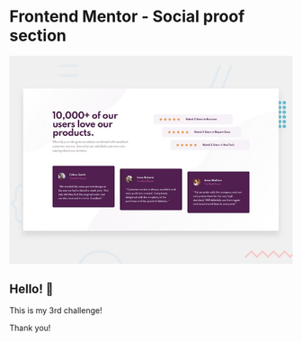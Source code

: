 # Frontend Mentor - Social proof section

![Design preview for the Social proof section coding challenge](./images/desktop-preview.jpg)

## Hello! 👋

This is my 3rd challenge!

Thank you!